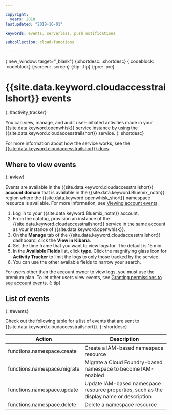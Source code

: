 ```yaml
---

copyright:
  years: 2018
lastupdated: "2018-10-01"

keywords: events, serverless, push notifications

subcollection: cloud-functions

---
```


{:new_window: target="_blank"}
{:shortdesc: .shortdesc}
{:codeblock: .codeblock}
{:screen: .screen}
{:tip: .tip}
{:pre: .pre}


# {{site.data.keyword.cloudaccesstrailshort}} events
{: #activity_tracker}

You can view, manage, and audit user-initiated activities made in your {{site.data.keyword.openwhisk}} service instance by using the {{site.data.keyword.cloudaccesstrailshort}} service.
{: shortdesc}


For more information about how the service works, see the [{{site.data.keyword.cloudaccesstrailshort}} docs](/docs/services/cloud-activity-tracker?topic=cloud-activity-tracker-getting-started-with-cla).


## Where to view events
{: #view}

Events are available in the {{site.data.keyword.cloudaccesstrailshort}} **account domain** that is available in the {{site.data.keyword.Bluemix_notm}} region where the {{site.data.keyword.openwhisk_short}} namespace resource is available. For more information, see [Viewing account events](/docs/services/cloud-activity-tracker/how-to/manage-events-ui?topic=cloud-activity-tracker-view_acc_events).

1. Log in to your {{site.data.keyword.Bluemix_notm}} account.
2. From the catalog, provision an instance of the {{site.data.keyword.cloudaccesstrailshort}} service in the same account as your instance of {{site.data.keyword.openwhisk}}.
3. On the **Manage** tab of the {{site.data.keyword.cloudaccesstrailshort}} dashboard, click the **View in Kibana**.
4. Set the time frame that you want to view logs for. The default is 15 min.
5. In the **Available Fields** list, click **type**. Click the magnifying glass icon for **Activity Tracker** to limit the logs to only those tracked by the service.
6. You can use the other available fields to narrow your search.

For users other than the account owner to view logs, you must use the premium plan. To let other users view events, see [Granting permissions to see account events](/docs/services/cloud-activity-tracker/how-to?topic=cloud-activity-tracker-grant_permissions#grant_permissions).
{: tip}


## List of events
{: #events}

Check out the following table for a list of events that are sent to {{site.data.keyword.cloudaccesstrailshort}}.
{: shortdesc}

<table>
  <thead>
    <tr>
      <th>Action</th>
      <th>Description</th>
    </tr>
  </thead>
  <tbody>
    <tr>
      <td>functions.namespace.create</td>
      <td>Create a IAM-based namespace resource</td>
    </tr>
    <tr>
      <td>functions.namespace.migrate</td>
      <td>Migrate a Cloud Foundry-based namespace to become IAM-enabled</td>
    </tr>
    <tr>
      <td>functions.namespace.update</td>
      <td>Update IAM-based namespace resource properties, such as the display name or description</td>
    </tr>
    <tr>
      <td>functions.namespace.delete</td>
      <td>Delete a namespace resource</td>
    </tr>
  </tbody>
</table>
